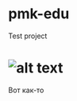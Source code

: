 # pmk-edu

Test project

# ![alt text](https://i.pinimg.com/originals/6f/09/0f/6f090fb546f4ccf1e3e8f8799237734f.jpg)

Вот как-то
